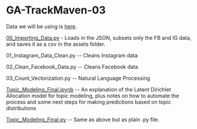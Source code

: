 # GA-TrackMaven-03

Data we will be using is [here](https://s3.amazonaws.com/temp-data-pulls/newdump.json).

[00_Importing_Data.py](https://github.com/smasschelin/GA-TrackMaven-03/blob/master/00_Importing_Data.py) - Loads in the JSON, subsets only the FB and IG data, and saves it as a csv in the assets folder.

01_Instagram_Data_Clean.py -- Cleans Instagram data

02_Clean_Facebook_Data.py -- Cleans Facebook data

03_Count_Vectorization.py -- Natural Language Processing

[Topic_Modeling_Final.ipynb](https://github.com/smasschelin/GA-TrackMaven-03/blob/master/Topic_Modeling_Final.ipynb) -- An explanation of the Latent Dirichlet Allocation model for topic modeling, plus notes on how to automate the process and some next steps for making predictions based on topic distributions

[Topic_Modeling_Final.py](https://github.com/smasschelin/GA-TrackMaven-03/blob/master/Topic_Modeling_Final.py) -- Same as above but as plain .py file.
